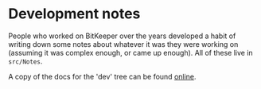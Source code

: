 Development notes
=================

People who worked on BitKeeper over the years developed a habit of
writing down some notes about whatever it was they were working on
(assuming it was complex enough, or came up enough).
All of these live in `src/Notes`.

A copy of the docs for the 'dev' tree can be found
[online](http://www.bitkeeper.org/src-notes/).
